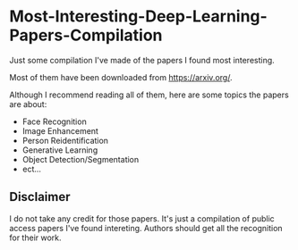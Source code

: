 # Most-Interesting-Deep-Learning-Papers-Compilation
Just some compilation I've made of the papers I found most interesting.

Most of them have been downloaded from  https://arxiv.org/.

Although I recommend reading all of them, here are some topics the papers are about:

- Face Recognition
- Image Enhancement
- Person Reidentification
- Generative Learning
- Object Detection/Segmentation
- ect...




## Disclaimer
I do not take any credit for those papers. It's just a compilation of public access papers I've found intereting. Authors should get all the recognition for their work.

